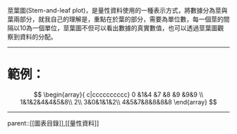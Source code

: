 莖葉圖(Stem-and-leaf plot)，是量性資料使用的一種表示方式，將數據分為莖與葉兩部分，就我自己的理解是，重點在於葉的部分，需要為單位數，每一個莖的間隔以10為一個單位，莖葉圖不但可以看出數據的真實數值，也可以透過莖葉圖觀察到資料的分配。
- - -
# 範例：
$$
\begin{array}{ c|cccccccccc}
0 &1&4 &7 &8 &9 &9&9 \\
1&1&2&4&4&5&8\\
2\\
3&0&1&1&2\\
4&5&7&8&8&8&8
\end{array}
$$
- - -
parent::[[圖表目錄]],[[量性資料]]
